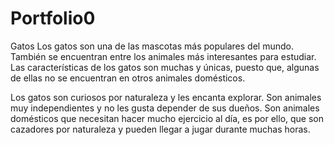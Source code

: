 # Portfolio0
Gatos
Los gatos son una de las mascotas más populares del mundo. También se encuentran entre los animales más interesantes para estudiar. Las características de los gatos son muchas y únicas, puesto que, algunas de ellas no se encuentran en otros animales domésticos.

Los gatos son curiosos por naturaleza y les encanta explorar. Son animales muy independientes y no les gusta depender de sus dueños. Son animales domésticos que necesitan hacer mucho ejercicio al día, es por ello, que son cazadores por naturaleza y pueden llegar a jugar durante muchas horas.
